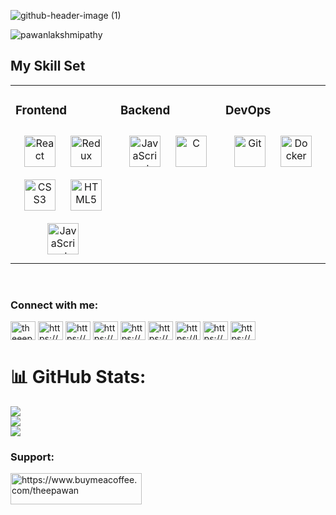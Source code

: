 ![github-header-image (1)](https://user-images.githubusercontent.com/67837564/187055873-8ce923dc-449d-445f-8ced-3047ff97fd7c.png)

<p align="left"> <img src="https://komarev.com/ghpvc/?username=pawanlakshmipathy&label=Profile%20views&color=0e75b6&style=flat" alt="pawanlakshmipathy" /> </p>
  
## My Skill Set  
<table><tr><td valign="top" width="33%">



### Frontend  
<div align="center">  
<img style="margin: 10px" src="https://profilinator.rishav.dev/skills-assets/react-original-wordmark.svg" alt="React" height="50" />  
<img style="margin: 10px" src="https://profilinator.rishav.dev/skills-assets/redux-original.svg" alt="Redux" height="50" />  
<img style="margin: 10px" src="https://profilinator.rishav.dev/skills-assets/css3-original-wordmark.svg" alt="CSS3" height="50" />  
<img style="margin: 10px" src="https://profilinator.rishav.dev/skills-assets/html5-original-wordmark.svg" alt="HTML5" height="50" />  
<img style="margin: 10px" src="https://profilinator.rishav.dev/skills-assets/javascript-original.svg" alt="JavaScript" height="50" />    
</div>

</td><td valign="top" width="33%">



### Backend  
<div align="center">  
<img style="margin: 10px" src="https://profilinator.rishav.dev/skills-assets/javascript-original.svg" alt="JavaScript" height="50" />   
<img style="margin: 10px" src="https://profilinator.rishav.dev/skills-assets/c-original.svg" alt="C" height="50" />  

</div>

</td><td valign="top" width="33%">

### DevOps  
<div align="center">  
<img style="margin: 10px" src="https://profilinator.rishav.dev/skills-assets/git-scm-icon.svg" alt="Git" height="50" />  
<img style="margin: 10px" src="https://profilinator.rishav.dev/skills-assets/docker-original-wordmark.svg" alt="Docker" height="50" /></a>  
</div>

</td></tr></table>  

<br/>  
<h3 align="left">Connect with me:</h3>
<p align="left">
<a href="https://twitter.com/theeepawan" target="blank"><img align="center" src="https://raw.githubusercontent.com/rahuldkjain/github-profile-readme-generator/master/src/images/icons/Social/twitter.svg" alt="theeepawan" height="30" width="40" /></a>
<a href="https://linkedin.com/in/https://www.linkedin.com/in/pawanlakshmipathy/" target="blank"><img align="center" src="https://raw.githubusercontent.com/rahuldkjain/github-profile-readme-generator/master/src/images/icons/Social/linked-in-alt.svg" alt="https://www.linkedin.com/in/pawanlakshmipathy/" height="30" width="40" /></a>
<a href="https://stackoverflow.com/users/https://stackoverflow.com/users/19525120/pawan-kumar" target="blank"><img align="center" src="https://raw.githubusercontent.com/rahuldkjain/github-profile-readme-generator/master/src/images/icons/Social/stack-overflow.svg" alt="https://stackoverflow.com/users/19525120/pawan-kumar" height="30" width="40" /></a>
<a href="https://fb.com/https://www.facebook.com/pawanlakshmipathy/" target="blank"><img align="center" src="https://raw.githubusercontent.com/rahuldkjain/github-profile-readme-generator/master/src/images/icons/Social/facebook.svg" alt="https://www.facebook.com/pawanlakshmipathy/" height="30" width="40" /></a>
<a href="https://instagram.com/https://www.instagram.com/theepawan/" target="blank"><img align="center" src="https://raw.githubusercontent.com/rahuldkjain/github-profile-readme-generator/master/src/images/icons/Social/instagram.svg" alt="https://www.instagram.com/theepawan/" height="30" width="40" /></a>
<a href="https://www.hackerrank.com/https://www.hackerrank.com/pawanakshmipathy" target="blank"><img align="center" src="https://raw.githubusercontent.com/rahuldkjain/github-profile-readme-generator/master/src/images/icons/Social/hackerrank.svg" alt="https://www.hackerrank.com/pawanakshmipathy" height="30" width="40" /></a>
<a href="https://www.leetcode.com/https://leetcode.com/pawanlakshmipathy/" target="blank"><img align="center" src="https://raw.githubusercontent.com/rahuldkjain/github-profile-readme-generator/master/src/images/icons/Social/leet-code.svg" alt="https://leetcode.com/pawanlakshmipathy/" height="30" width="40" /></a>
<a href="https://www.hackerearth.com/https://www.hackerearth.com/@pawanlakshmipathy" target="blank"><img align="center" src="https://raw.githubusercontent.com/rahuldkjain/github-profile-readme-generator/master/src/images/icons/Social/hackerearth.svg" alt="https://www.hackerearth.com/@pawanlakshmipathy" height="30" width="40" /></a>
<a href="https://auth.geeksforgeeks.org/user/https://auth.geeksforgeeks.org/user/pawanlakshmipathy/profile" target="blank"><img align="center" src="https://raw.githubusercontent.com/rahuldkjain/github-profile-readme-generator/master/src/images/icons/Social/geeks-for-geeks.svg" alt="https://auth.geeksforgeeks.org/user/pawanlakshmipathy/profile" height="30" width="40" /></a>
</p>

# 📊 GitHub Stats:
![](https://github-readme-stats.vercel.app/api?username=Pawanlakshmipathy&theme=dark&hide_border=false&include_all_commits=false&count_private=false)<br/>
![](https://github-readme-streak-stats.herokuapp.com/?user=Pawanlakshmipathy&theme=dark&hide_border=false)<br/>
![](https://github-readme-stats.vercel.app/api/top-langs/?username=Pawanlakshmipathy&theme=dark&hide_border=false&include_all_commits=false&count_private=false&layout=compact)



<h3 align="left">Support:</h3>
<p><a href="https://www.buymeacoffee.com/https://www.buymeacoffee.com/theepawan"> <img align="left" src="https://cdn.buymeacoffee.com/buttons/v2/default-yellow.png" height="50" width="210" alt="https://www.buymeacoffee.com/theepawan" /></a></p><br><br>




